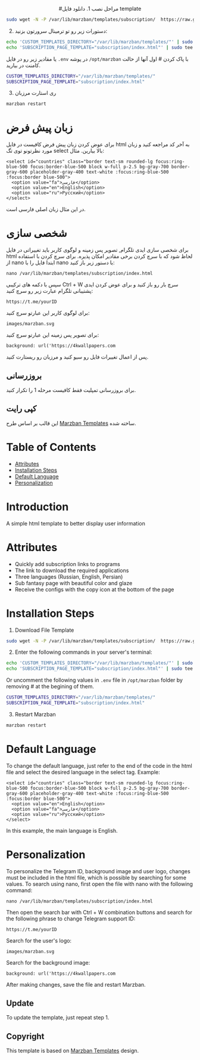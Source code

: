 <p align="center">
#مراحل نصب
1. دانلود فایل template
  
```sh
sudo wget -N -P /var/lib/marzban/templates/subscription/  https://raw.githubusercontent.com/x0sina/marzban-sub/main/index.html
```

2. دستورات زیر رو تو ترمینال سرورتون بزنید:
```sh
echo 'CUSTOM_TEMPLATES_DIRECTORY="/var/lib/marzban/templates/"' | sudo tee -a /opt/marzban/.env
echo 'SUBSCRIPTION_PAGE_TEMPLATE="subscription/index.html"' | sudo tee -a /opt/marzban/.env
```
یا مقادیر زیر رو در فایل `.env` در پوشه `/opt/marzban` با پاک کردن # اول آنها از حالت کامنت در بیارید.
```sh
CUSTOM_TEMPLATES_DIRECTORY="/var/lib/marzban/templates/"
SUBSCRIPTION_PAGE_TEMPLATE="subscription/index.html"
```

3. ری استارت مرزبان
```sh
marzban restart
```


# زبان پیش فرض
برای عوض کردن زبان پیش فرض کافیست در فایل html به آخر کد مراجعه کنید و زبان مورد نظرتونو توی تگ select بالا بیارین. مثال:
```
<select id="countries" class="border text-sm rounded-lg focus:ring-blue-500 focus:border-blue-500 block w-full p-2.5 bg-gray-700 border-gray-600 placeholder-gray-400 text-white :focus:ring-blue-500 :focus:border blue-500">
  <option value="fa">فارسی</option>
  <option value="en">English</option>
  <option value="ru">Русский</option>
</select>
```
در این مثال زبان اصلی فارسی است.

# شخصی سازی
برای شخصی سازی ایدی تلگرام, تصویر پس زمینه و لوگوی کاربر باید تغییراتی در فایل html لحاظ شود که با سرچ کردن برخی مقادیر امکان پذیره.
برای سرچ کردن با استفاده از nano ابتدا فایل را با nano با دستور زیر باز کنید:
```
nano /var/lib/marzban/templates/subscription/index.html
```
سپس با دکمه های ترکیبی Ctrl + W سرچ بار رو باز کنید و برای عوض کردن ایدی پشتیبانی تلگرام عبارت زیر رو سرچ کنید:
```
https://t.me/yourID
```
برای لوگوی کاربر این عبارتو سرچ کنید:
```
images/marzban.svg
```
برای تصویر پس زمینه این عبارتو سرچ کنید:
```
background: url('https://4kwallpapers.com
```
پس از اعمال تغییرات فایل رو سیو کنید و مرزبان رو ریستارت کنید.

## بروزرسانی
برای بروزرسانی تمپلیت فقط کافیست مرحله 1 را تکرار کنید.

## کپی رایت
این قالب بر اساس طرح <a href="https://github.com/Gozargah/Marzban">Marzban Templates<a> ساخته شده.

# Table of Contents
- [Attributes](#Attributes)
- [Installation Steps](#Install-Steps)
- [Default Language](#Default-Language)
- [Personalization](#Personalization)

# Introduction
A simple html template to better display user information

# Attributes
- Quickly add subscription links to programs
- The link to download the required applications
- Three languages (Russian, English, Persian)
- Sub fantasy page with beautiful color and glaze
- Receive the configs with the copy icon at the bottom of the page
# Installation Steps
1. Download File Template
```sh
sudo wget -N -P /var/lib/marzban/templates/subscription/  https://raw.githubusercontent.com/x0sina/marzban-sub/main/index.html
```

2. Enter the following commands in your server's terminal:
```sh
echo 'CUSTOM_TEMPLATES_DIRECTORY="/var/lib/marzban/templates/"' | sudo tee -a /opt/marzban/.env
echo 'SUBSCRIPTION_PAGE_TEMPLATE="subscription/index.html"' | sudo tee -a /opt/marzban/.env
```
Or uncomment the following values in `.env` file in `/opt/marzban` folder by removing # at the begining of them.
```sh
CUSTOM_TEMPLATES_DIRECTORY="/var/lib/marzban/templates/"
SUBSCRIPTION_PAGE_TEMPLATE="subscription/index.html"
```

3. Restart Marzban
```sh
marzban restart
```

# Default Language
To change the default language, just refer to the end of the code in the html file and select the desired language in the select tag. Example:
```
<select id="countries" class="border text-sm rounded-lg focus:ring-blue-500 focus:border-blue-500 block w-full p-2.5 bg-gray-700 border-gray-600 placeholder-gray-400 text-white :focus:ring-blue-500 :focus:border blue-500">
  <option value="en">English</option>
  <option value="fa">فارسی</option>
  <option value="ru">Русский</option>
</select>
```
In this example, the main language is English.

# Personalization
To personalize the Telegram ID, background image and user logo, changes must be included in the html file, which is possible by searching for some values.
To search using nano, first open the file with nano with the following command:
```
nano /var/lib/marzban/templates/subscription/index.html
```
Then open the search bar with Ctrl + W combination buttons and search for the following phrase to change Telegram support ID:
```
https://t.me/yourID
```
Search for the user's logo:
```
images/marzban.svg
```
Search for the background image:
```
background: url('https://4kwallpapers.com
```
After making changes, save the file and restart Marzban.

## Update
To update the template, just repeat step 1.

## Copyright
This template is based on <a href="https://github.com/Gozargah/Marzban">Marzban Templates<a> design.
